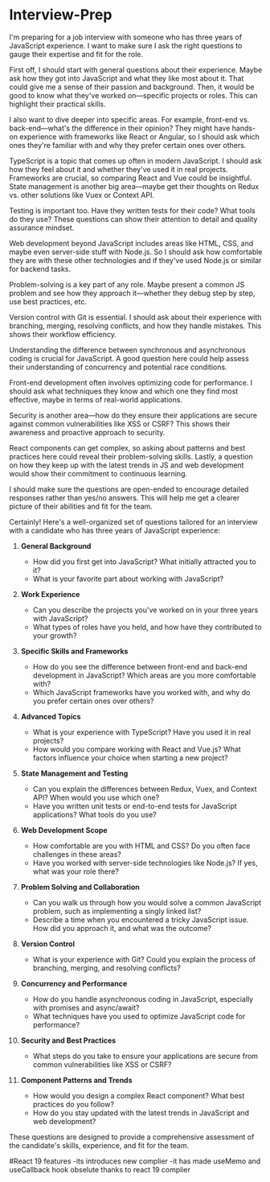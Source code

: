 # Interview-Prep

I'm preparing for a job interview with someone who has three years of JavaScript experience. I want to
make sure I ask the right questions to gauge their expertise and fit for the role.

First off, I should start with general questions about their experience. Maybe ask how they got into JavaScript
and what they like most about it. That could give me a sense of their passion and background. Then, it would be
good to know what they've worked on—specific projects or roles. This can highlight their practical skills.

I also want to dive deeper into specific areas. For example, front-end vs. back-end—what's the difference in their
opinion? They might have hands-on experience with frameworks like React or Angular, so I should ask which ones
they're familiar with and why they prefer certain ones over others.

TypeScript is a topic that comes up often in modern JavaScript. I should ask how they feel about it and whether
they've used it in real projects. Frameworks are crucial, so comparing React and Vue could be insightful. State
management is another big area—maybe get their thoughts on Redux vs. other solutions like Vuex or Context API.

Testing is important too. Have they written tests for their code? What tools do they use? These questions can show
their attention to detail and quality assurance mindset.

Web development beyond JavaScript includes areas like HTML, CSS, and maybe even server-side stuff with Node.js. So
I should ask how comfortable they are with these other technologies and if they've used Node.js or similar for
backend tasks.

Problem-solving is a key part of any role. Maybe present a common JS problem and see how they approach it—whether
they debug step by step, use best practices, etc.

Version control with Git is essential. I should ask about their experience with branching, merging, resolving
conflicts, and how they handle mistakes. This shows their workflow efficiency.

Understanding the difference between synchronous and asynchronous coding is crucial for JavaScript. A good
question here could help assess their understanding of concurrency and potential race conditions.

Front-end development often involves optimizing code for performance. I should ask what techniques they know and
which one they find most effective, maybe in terms of real-world applications.

Security is another area—how do they ensure their applications are secure against common vulnerabilities like XSS
or CSRF? This shows their awareness and proactive approach to security.

React components can get complex, so asking about patterns and best practices here could reveal their
problem-solving skills. Lastly, a question on how they keep up with the latest trends in JS and web development
would show their commitment to continuous learning.

I should make sure the questions are open-ended to encourage detailed responses rather than yes/no answers. This
will help me get a clearer picture of their abilities and fit for the team.

Certainly! Here's a well-organized set of questions tailored for an interview with a candidate who has three years
of JavaScript experience:

1. **General Background**
   - How did you first get into JavaScript? What initially attracted you to it?
   - What is your favorite part about working with JavaScript?

2. **Work Experience**
   - Can you describe the projects you've worked on in your three years with JavaScript?
   - What types of roles have you held, and how have they contributed to your growth?

3. **Specific Skills and Frameworks**
   - How do you see the difference between front-end and back-end development in JavaScript? Which areas are you
more comfortable with?
   - Which JavaScript frameworks have you worked with, and why do you prefer certain ones over others?

4. **Advanced Topics**
   - What is your experience with TypeScript? Have you used it in real projects?
   - How would you compare working with React and Vue.js? What factors influence your choice when starting a new
project?

5. **State Management and Testing**
   - Can you explain the differences between Redux, Vuex, and Context API? When would you use which one?
   - Have you written unit tests or end-to-end tests for JavaScript applications? What tools do you use?

6. **Web Development Scope**
   - How comfortable are you with HTML and CSS? Do you often face challenges in these areas?
   - Have you worked with server-side technologies like Node.js? If yes, what was your role there?

7. **Problem Solving and Collaboration**
   - Can you walk us through how you would solve a common JavaScript problem, such as implementing a singly linked
list?
   - Describe a time when you encountered a tricky JavaScript issue. How did you approach it, and what was the
outcome?

8. **Version Control**
   - What is your experience with Git? Could you explain the process of branching, merging, and resolving
conflicts?

9. **Concurrency and Performance**
   - How do you handle asynchronous coding in JavaScript, especially with promises and async/await?
   - What techniques have you used to optimize JavaScript code for performance?

10. **Security and Best Practices**
    - What steps do you take to ensure your applications are secure from common vulnerabilities like XSS or CSRF?

11. **Component Patterns and Trends**
    - How would you design a complex React component? What best practices do you follow?
    - How do you stay updated with the latest trends in JavaScript and web development?

These questions are designed to provide a comprehensive assessment of the candidate's skills, experience, and fit
for the team.

#React 19  features
-its introduces new complier 
-it has made useMemo and useCallback hook obselute thanks to react 19 complier
